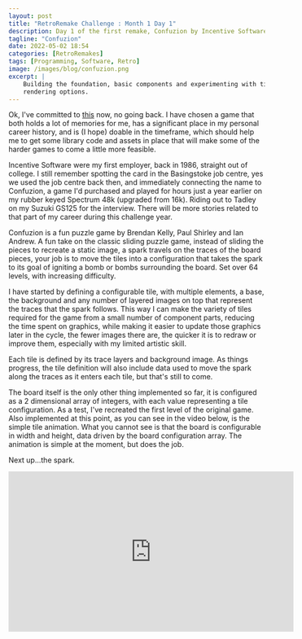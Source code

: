 ```yaml
---
layout: post
title: "RetroRemake Challenge : Month 1 Day 1"
description: Day 1 of the first remake, Confuzion by Incentive Software.
tagline: "Confuzion"
date: 2022-05-02 18:54
categories: [RetroRemakes]
tags: [Programming, Software, Retro]
image: /images/blog/confuzion.png
excerpt: |
    Building the foundation, basic components and experimenting with tile
    rendering options.
---
```



Ok, I've committed to [this](/retroremakes/2022/04/22/retroremakes.html) now,
no going back. I have chosen a game that both holds a lot of memories for me,
has a significant place in my personal career history, and is (I hope) doable
in the timeframe, which should help me to get some library code and assets in
place that will make some of the harder games to come a little more feasible.

Incentive Software were my first employer, back in 1986, straight out of 
college. I still remember spotting the card in the Basingstoke job centre, yes
we used the job centre back then, and immediately connecting the name to
Confuzion, a game I'd purchased and played for hours just a year earlier on
my rubber keyed Spectrum 48k (upgraded from 16k). Riding out to Tadley on my
Suzuki GS125 for the interview. There will be more stories related to that 
part of my career during this challenge year.

Confuzion is a fun puzzle game by Brendan Kelly, Paul Shirley and Ian Andrew.
A fun take on the classic sliding puzzle game, instead of sliding the pieces
to recreate a static image, a spark travels on the traces of the
board pieces, your job is to move the tiles into a configuration that takes
the spark to its goal of igniting a bomb or bombs surrounding the board. Set 
over 64 levels, with increasing difficulty.

I have started by defining a configurable tile, with multiple elements, a
base, the background and any number of layered images on top that represent 
the traces that the spark follows. This way I can make the variety of tiles 
required for the game from a small number of component parts, reducing the
time spent on graphics, while making it easier to update those graphics 
later in the cycle, the fewer images there are, the quicker it is to redraw
or improve them, especially with my limited artistic skill.

Each tile is defined by its trace layers and background image. As things
progress, the tile definition will also include data used to move the spark
along the traces as it enters each tile, but that's still to come.

The board itself is the only other thing implemented so far, it is configured
as a 2 dimensional array of integers, with each value representing a tile
configuration. As a test, I've recreated the first level of the original
game. Also implemented at this point, as you can see in the video below, is 
the simple tile animation. What you cannot see is that the board is 
configurable in width and height, data driven by the board configuration
array. The animation is simple at the moment, but does the job.

Next up...the spark.

<iframe width="560" height="315" src="https://www.youtube.com/embed/rSRCRhPCRI4" title="YouTube video player" frameborder="0" allow="accelerometer; autoplay; clipboard-write; encrypted-media; gyroscope; picture-in-picture" allowfullscreen></iframe>
